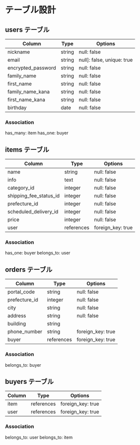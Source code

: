 # テーブル設計

## users テーブル
| Column                 | Type       | Options                    |
| ---------------------- | ---------- | -------------------------- |
| nickname               | string     | null: false                |
| email                  | string     | null]: false, unique: true |
| encrypted_password     | string     | null: false                |
| family_name            | string     | null: false                |
| first_name             | string     | null: false                |
| family_name_kana       | string     | null: false                |
| first_name_kana        | string     | null: false                |
| birthday               | date       | null: false                |
### Association
has_many: item
has_one: buyer

## items テーブル
| Column                 | Type       | Options           |
| ---------------------- | ---------- | ----------------- |
| name                   | string     | null: false       |
| info                   | text       | null: false       |
| category_id            | integer    | null: false       |
| shipping_fee_status_id | integer    | null: false       |
| prefecture_id          | integer    | null: false       |
| scheduled_delivery_id  | integer    | null: false       |
| price                  | integer    | null: false       |
| user                   | references | foreign_key: true |
### Association
has_one: buyer
belongs_to: user

## orders テーブル
| Column                   | Type       | Options           |
| ------------------------ | ---------- | ----------------- |
| portal_code              | string     | null: false       |
| prefecture_id            | integer    | null: false       |
| city                     | string     | null: false       |
| address                  | string     | null: false       |
| building                 | string     |                   |
| phone_number             | string     | foreign_key: true |
| buyer                    | references | foreign_key: true |
### Association
belongs_to: buyer

## buyers テーブル
| Column                   | Type       | Options           |
| ------------------------ | ---------- | ----------------- |
| item                     | references | foreign_key: true |
| user                     | references | foreign_key: true |
### Association
belongs_to: user
belongs_to: item